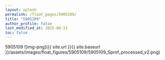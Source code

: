 ```yaml
---
layout: splash
permalink: /float_pages/5905109/
title: "5905109"
author_profile: false
last_modified_at: 2025-06-13
toc: false
---
```

 
5905109
![img-png]({{ site.url }}{{ site.baseurl }}/assets/images/float_figures/5905109/5905109_Sprof_processed_v2.png)